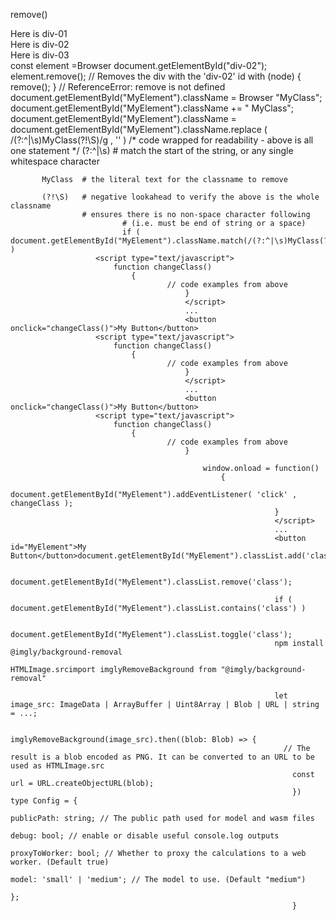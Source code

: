 remove()
<div id="div-01">Here is div-01</div>
<div id="div-02">Here is div-02</div>
<div id="div-03">Here is div-03</div>
const element =Browser document.getElementById("div-02");
element.remove(); // Removes the div with the 'div-02' id
with (node) {
  remove();
  }
  // ReferenceError: remove is not defined
  document.getElementById("MyElement").className = Browser  "MyClass";
  document.getElementById("MyElement").className += " MyClass";
  document.getElementById("MyElement").className =
     document.getElementById("MyElement").className.replace
           ( /(?:^|\s)MyClass(?!\S)/g , '' )
           /* code wrapped for readability - above is all one statement */
           (?:^|\s) # match the start of the string, or any single whitespace character

           MyClass  # the literal text for the classname to remove

           (?!\S)   # negative lookahead to verify the above is the whole classname
                    # ensures there is no non-space character following
                             # (i.e. must be end of string or a space)
                             if ( document.getElementById("MyElement").className.match(/(?:^|\s)MyClass(?!\S)/) )
                       <script type="text/javascript">
                           function changeClass()
                               {
                                       // code examples from above
                                           }
                                           </script>
                                           ...
                                           <button onclick="changeClass()">My Button</button>  
                       <script type="text/javascript">
                           function changeClass()
                               {
                                       // code examples from above
                                           }
                                           </script>
                                           ...
                                           <button onclick="changeClass()">My Button</button>
                       <script type="text/javascript">
                           function changeClass()
                               {
                                       // code examples from above
                                           }

                                               window.onload = function()
                                                   {
                                                           document.getElementById("MyElement").addEventListener( 'click' , changeClass );
                                                               }
                                                               </script>
                                                               ...
                                                               <button id="MyElement">My Button</button>document.getElementById("MyElement").classList.add('class');

                                                               document.getElementById("MyElement").classList.remove('class');

                                                               if ( document.getElementById("MyElement").classList.contains('class') )

                                                               document.getElementById("MyElement").classList.toggle('class');
                                                               npm install @imgly/background-removal
                                                               HTMLImage.srcimport imglyRemoveBackground from "@imgly/background-removal"

                                                               let image_src: ImageData | ArrayBuffer | Uint8Array | Blob | URL | string = ...;

                                                               imglyRemoveBackground(image_src).then((blob: Blob) => {
                                                                 // The result is a blob encoded as PNG. It can be converted to an URL to be used as HTMLImage.src
                                                                   const url = URL.createObjectURL(blob);
                                                                   })   type Config = {
                                                                      publicPath: string; // The public path used for model and wasm files
                                                                        debug: bool; // enable or disable useful console.log outputs
                                                                          proxyToWorker: bool; // Whether to proxy the calculations to a web worker. (Default true)
                                                                            model: 'small' | 'medium'; // The model to use. (Default "medium")
                                                                            };
                                                                   }                                         

